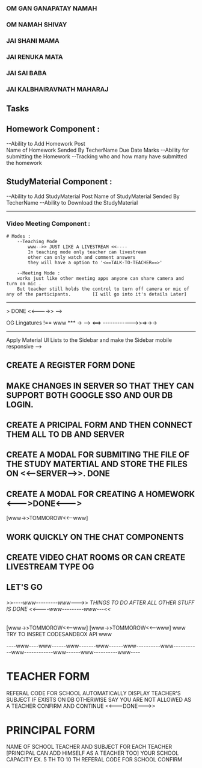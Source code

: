 ### OM GAN GANAPATAY NAMAH

### OM NAMAH SHIVAY

### JAI SHANI MAMA

### JAI RENUKA MATA

### JAI SAI BABA

### JAI KALBHAIRAVNATH MAHARAJ

## Tasks

## Homework Component :

--Ability to Add Homework Post  
 Name of Homework
Sended By TecherName
Due Date
Marks
--Ability for submitting the Homework
--Tracking who and how many have submitted the homework

## StudyMaterial Component :

--Ability to Add StudyMaterial Post
Name of StudyMaterial
Sended By TecherName
--Ability to Download the StudyMaterial

---

### Video Meeting Component :

    # Modes :
        --Teaching Mode
            www-->> JUST LIKE A LIVESTREAM <<----
            In teaching mode only teacher can livestream
            other can only watch and comment answers
            they will have a option to '<==TALK-TO-TEACHER==>'

        --Meeting Mode :
        works just like other meeting apps anyone can share camera and turn on mic .
        But teacher still holds the control to turn off camera or mic of any of the participants.        [I will go into it's details Later]

---

<!--
### Sign-in as Techer - Student - Principal Component

Create this Component

---

# <<---->> DONE <<---->> -->

OG Lingatures
!== www \*\*\* -> --> <==> ------------>>=>->->

---

<!-- # <-- DONE --> Apply Material UI Lists to the Sidebar and make the Sidebar mobile responsive -->

## CREATE A REGISTER FORM DONE

## MAKE CHANGES IN SERVER SO THAT THEY CAN SUPPORT BOTH GOOGLE SSO AND OUR DB LOGIN.

## CREATE A PRICIPAL FORM AND THEN CONNECT THEM ALL TO DB AND SERVER

## CREATE A MODAL FOR SUBMITING THE FILE OF THE STUDY MATERTIAL AND STORE THE FILES ON <<--SERVER-->>. DONE

## CREATE A MODAL FOR CREATING A HOMEWORK <--->DONE<--->

[www->>TOMMOROW<<--www]

## WORK QUICKLY ON THE CHAT COMPONENTS

## CREATE VIDEO CHAT ROOMS OR CAN CREATE LIVESTREAM TYPE OG

## LET'S GO

###### >>----www---------www--->> THINGS TO DO AFTER ALL OTHER STUFF IS DONE <<----www---------www---<<

[www->>TOMMOROW<<--www]
[www->>TOMMOROW<<--www]
www TRY TO INSRET CODESANDBOX API www

----www----www------www-------www------www----------www-----------www------------www------www----------www----

# TEACHER FORM

REFERAL CODE FOR SCHOOL
AUTOMATICALLY DISPLAY TEACHER'S SUBJECT IF EXISTS ON DB OTHERWISE SAY YOU ARE NOT ALLOWED AS A TEACHER
CONFIRM AND CONTINUE
<<---DONE--->>

# PRINCIPAL FORM

NAME OF SCHOOL
TEACHER AND SUBJECT FOR EACH TEACHER [PRINCIPAL CAN ADD HIMSELF AS A TEACHER TOO]
YOUR SCHOOL CAPACITY EX. 5 TH TO 10 TH
REFERAL CODE FOR SCHOOL
CONFIRM
